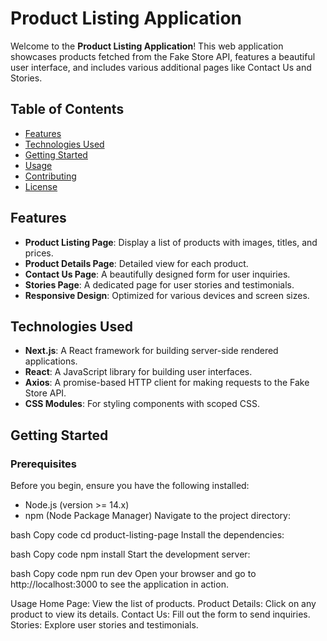 # Product Listing Application

Welcome to the **Product Listing Application**! This web application showcases products fetched from the Fake Store API, features a beautiful user interface, and includes various additional pages like Contact Us and Stories.

## Table of Contents

- [Features](#features)
- [Technologies Used](#technologies-used)
- [Getting Started](#getting-started)
- [Usage](#usage)
- [Contributing](#contributing)
- [License](#license)

## Features

- **Product Listing Page**: Display a list of products with images, titles, and prices.
- **Product Details Page**: Detailed view for each product.
- **Contact Us Page**: A beautifully designed form for user inquiries.
- **Stories Page**: A dedicated page for user stories and testimonials.
- **Responsive Design**: Optimized for various devices and screen sizes.

## Technologies Used

- **Next.js**: A React framework for building server-side rendered applications.
- **React**: A JavaScript library for building user interfaces.
- **Axios**: A promise-based HTTP client for making requests to the Fake Store API.
- **CSS Modules**: For styling components with scoped CSS.

## Getting Started

### Prerequisites

Before you begin, ensure you have the following installed:

- Node.js (version >= 14.x)
- npm (Node Package Manager)
Navigate to the project directory:

bash
Copy code
cd product-listing-page
Install the dependencies:

bash
Copy code
npm install
Start the development server:

bash
Copy code
npm run dev
Open your browser and go to http://localhost:3000 to see the application in action.

Usage
Home Page: View the list of products.
Product Details: Click on any product to view its details.
Contact Us: Fill out the form to send inquiries.
Stories: Explore user stories and testimonials.

